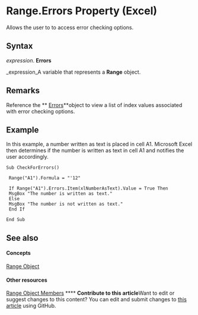 
# Range.Errors Property (Excel)

Allows the user to to access error checking options.


## Syntax

 _expression_. **Errors**

 _expression_A variable that represents a  **Range** object.


## Remarks

Reference the  ** [Errors](d2b50bbf-2685-fc5f-74c5-fa8bb9955f2a.md)**object to view a list of index values associated with error checking options.


## Example

In this example, a number written as text is placed in cell A1. Microsoft Excel then determines if the number is written as text in cell A1 and notifies the user accordingly.


```
Sub CheckForErrors() 
 
 Range("A1").Formula = "'12" 
 
 If Range("A1").Errors.Item(xlNumberAsText).Value = True Then 
 MsgBox "The number is written as text." 
 Else 
 MsgBox "The number is not written as text." 
 End If 
 
End Sub
```


## See also


#### Concepts


 [Range Object](b8207778-0dcc-4570-1234-f130532cc8cd.md)
#### Other resources


 [Range Object Members](4336bf81-1e63-7e44-1792-baf366a027a7.md)
****   **Contribute to this article**Want to edit or suggest changes to this content? You can edit and submit changes to  [this article](https://github.com/jhershey00/VBA_Excel_Test/OpenXMLCon/articles/88dcc606-d412-a9ce-82bc-5fbba8baae87.md) using GitHub.

